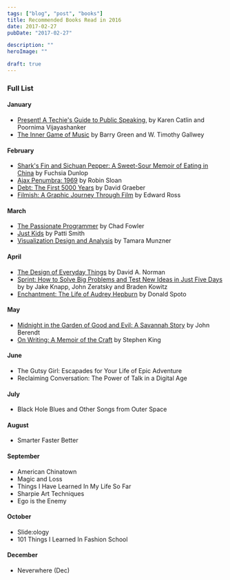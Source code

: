 ```yaml
---
tags: ["blog", "post", "books"]
title: Recommended Books Read in 2016
date: 2017-02-27
pubDate: "2017-02-27"

description: ""
heroImage: ""

draft: true
---
```




### Full List

#### January

- [Present! A Techie's Guide to Public Speaking](https://femgineer.com/present-book/), by Karen Catlin and Poornima Vijayashanker
- [The Inner Game of Music](https://www.amazon.com/Inner-Game-Music-Barry-Green/dp/0385231261) by Barry Green and W. Timothy Gallwey

#### February

- [Shark's Fin and Sichuan Pepper: A Sweet-Sour Memoir of Eating in China](https://www.amazon.com/Sharks-Fin-Sichuan-Pepper-Sweet-Sour/dp/0393332888) by Fuchsia Dunlop
- [Ajax Penumbra: 1969](https://www.amazon.com/Ajax-Penumbra-1969-Robin-Sloan/dp/1782395172) by Robin Sloan
- [Debt: The First 5000 Years](https://www.amazon.com/Debt-Updated-Expanded-First-Years/dp/1612194192) by David Graeber
- [Filmish: A Graphic Journey Through Film](https://www.amazon.com/Filmish-Graphic-Journey-Through-Film/dp/1910593036) by Edward Ross

#### March

- [The Passionate Programmer](https://pragprog.com/book/cfcar2/the-passionate-programmer) by Chad Fowler
- [Just Kids](https://www.amazon.com/Just-Kids-Patti-Smith/dp/0060936223) by Patti Smith
- [Visualization Design and Analysis](https://www.crcpress.com/Visualization-Analysis-and-Design/Munzner/p/book/9781466508910) by Tamara Munzner

#### April

- [The Design of Everyday Things](https://www.amazon.com/Design-Everyday-Things-Donald-Norman/dp/1452654123) by David A. Norman
- [Sprint: How to Solve Big Problems and Test New Ideas in Just Five Days](https://www.amazon.com/Sprint-Solve-Problems-Test-Ideas/dp/150112174X) by by Jake Knapp, John Zeratsky and Braden Kowitz
- [Enchantment: The Life of Audrey Hepburn](https://www.amazon.com/Enchantment-Audrey-Hepburn-Donald-Spoto/dp/0307237591) by Donald Spoto

#### May

- [Midnight in the Garden of Good and Evil: A Savannah Story](https://www.amazon.com/Midnight-Garden-Good-Evil-Savannah/dp/0679751521) by John Berendt
- [On Writing: A Memoir of the Craft](https://www.amazon.com/Writing-10th-Anniversary-Memoir-Craft/dp/1439156816) by Stephen King

#### June

- The Gutsy Girl: Escapades for Your Life of Epic Adventure
- Reclaiming Conversation: The Power of Talk in a Digital Age

#### July

- Black Hole Blues and Other Songs from Outer Space

#### August

- Smarter Faster Better

#### September

- American Chinatown
- Magic and Loss
- Things I Have Learned In My Life So Far
- Sharpie Art Techniques
- Ego is the Enemy

#### October
- Slide:ology
- 101 Things I Learned In Fashion School

#### December

- Neverwhere (Dec)
